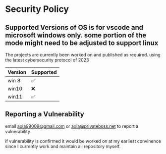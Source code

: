 # Security Policy

## Supported Versions of OS is for vscode and microsoft windows only. some portion of the mode might need to be adjusted to support linux 

The projects are currently been worked on and published as required. using the latest cybersecurity protocol of 2023

| Version | Supported          |
| ------- | ------------------ |
| win 8   | :white_check_mark: |
| win10   | :x:                |
| win11   | :white_check_mark: |

## Reporting a Vulnerability

email aola99009@gmail.com or aola@privateboss.net to report a vulnerability 

if vulnerability is confirmed it would be worked on at my earliest convinence since I currently work and maintain all repository myself.
